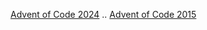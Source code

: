 [Advent of Code 2024](https://adventofcode.com/2024)
..
[Advent of Code 2015](https://adventofcode.com/2015)
